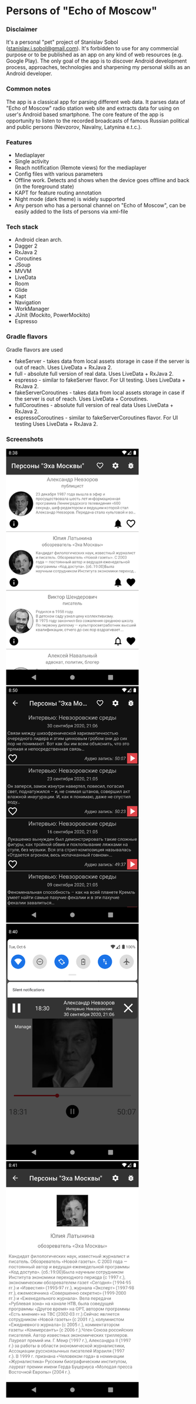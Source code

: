 # Persons of "Echo of Moscow"

### Disclaimer
It's a personal "pet" project of Stanislav Sobol (stanislav.i.sobol@gmail.com).
It's forbidden to use for any commercial purpose or to be published as an app on any kind of web resources (e.g. Google Play).
The only goal of the app is to discover Android development process, approaches, technologies and sharpening my personal skills as an Android developer.

### Common notes
The app is a classical app for parsing different web data. It parses data of "Echo of Moscow" radio station web site and extracts
data for using on user's Android based smartphone. The core feature of the app is opportunity to listen to the recorded broadcasts of
famous Russian political and public persons (Nevzorov, Navalny, Latynina e.t.c.).

### Features
- Mediaplayer
- Single activity
- Reach notification (Remote views) for the mediaplayer
- Config files with various parameters
- Offline work. Detects and shows when the device goes offline and back (in the foreground state)
- KAPT for feature routing annotation
- Night mode (dark theme) is widely supported
- Any person who has a personal channel on "Echo of Moscow", can be easily added to the lists of persons via xml-file

### Tech stack

- Android clean arch.
- Dagger 2
- RxJava 2
- Coroutines
- JSoup
- MVVM
- LiveData
- Room
- Glide
- Kapt
- Navigation
- WorkManager
- JUnit (Mockito, PowerMockito)
- Espresso

### Gradle flavors

Gradle flavors are used
- fakeServer - takes data from local assets storage in case if the server is out of reach. Uses LiveData + RxJava 2.
- full - absolute full version of real data. Uses LiveData + RxJava 2.
- espresso - similar to fakeServer flavor. For UI testing. Uses LiveData + RxJava 2.
- fakeServerCoroutines - takes data from local assets storage in case if the server is out of reach.  Uses LiveData + Coroutines.
- fullCoroutines - absolute full version of real data Uses LiveData + RxJava 2.
- espressoCoroutines - similar to fakeServerCoroutines flavor. For UI testing Uses LiveData + RxJava 2.

### Screenshots
<img src="images/persons.png" alt="scheme" title="scheme" width="360" height="640" />
<img src="images/casts_night.png" alt="scheme" title="scheme" width="360" height="640" />
<img src="images/player.png" alt="scheme" title="scheme" width="360" height="640" />
<img src="images/info.png" alt="scheme" title="scheme" width="360" height="640" />